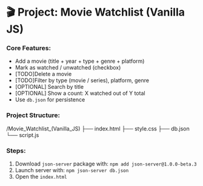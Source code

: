 # 🎬 Project: Movie Watchlist (Vanilla JS)

### Core Features:
- Add a movie (title + year + type + genre + platform)
- Mark as watched / unwatched (checkbox)
- [TODO]Delete a movie
- [TODO]Filter by type (movie / series), platform, genre
- [OPTIONAL] Search by title
- [OPTIONAL] Show a count: X watched out of Y total
- Use `db.json` for persistence

### Project Structure:
/Movie_Watchlist_(Vanilla_JS)
├── index.html
├── style.css
├── db.json
└── script.js


### Steps:
1. Download `json-server` package with: `npm add json-server@1.0.0-beta.3`
2. Launch server with: `npm json-server db.json`
3. Open the `index.html`
